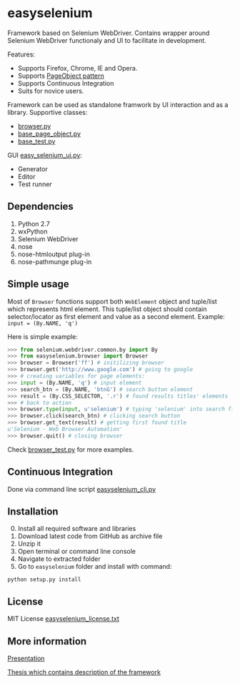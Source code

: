 easyselenium
============

Framework based on Selenium WebDriver. Contains wrapper around Selenium WebDriver functionaly and UI to facilitate in development.

Features:
* Supports Firefox, Chrome, IE and Opera.
* Supports [PageObject pattern](https://code.google.com/p/selenium/wiki/PageObjects)
* Supports Continuous Integration
* Suits for novice users.

Framework can be used as standalone framwork by UI interaction and as a library.
Supportive classes:
* [browser.py](/easyselenium/browser.py)
* [base_page_object.py](/easyselenium/base_page_object.py)
* [base_test.py](/easyselenium/base_test.py)

GUI [easy_selenium_ui.py](/easyselenium/scripts/easy_selenium_ui.py):
* Generator
* Editor
* Test runner

Dependencies
------------
1. Python 2.7
2. wxPython
3. Selenium WebDriver
4. nose
 1. nose-htmloutput plug-in
 2. nose-pathmunge plug-in

Simple usage
-----
Most of `Browser` functions support both `WebElement` object and tuple/list which represents html element. This tuple/list object should contain selector/locator as first element and value as a second element. Example: `input = (By.NAME, 'q')`

Here is simple example: 
```python
>>> from selenium.webdriver.common.by import By
>>> from easyselenium.browser import Browser
>>> browser = Browser('ff') # initilizing browser
>>> browser.get('http://www.google.com') # going to google
>>> # creating variables for page elements:
>>> input = (By.NAME, 'q') # input element
>>> search_btn = (By.NAME, 'btnG') # search button element
>>> result = (By.CSS_SELECTOR, '.r') # found results titles' elements
>>> # back to action
>>> browser.type(input, u'selenium') # typing 'selenium' into search field
>>> browser.click(search_btn) # clicking search button
>>> browser.get_text(result) # getting first found title
u'Selenium - Web Browser Automation'
>>> browser.quit() # closing browser
```

Check [browser_test.py](/easyselenium/test/browser_test.py) for more examples.

Continuous Integration
----------------------
Done via command line script [easyselenium_cli.py](/easyselenium/scripts/easy_selenium_cli.py)

Installation
------------
0. Install all required software and libraries
1. Download latest code from GitHub as archive file
2. Unzip it
3. Open terminal or command line console
4. Navigate to extracted folder
5. Go to `easyselenium` folder and install with command:
```shell
python setup.py install
```

License
-------
MIT License [easyselenium_license.txt](/easyselenium/licenses/easyselenium_license.txt)

More information
----------------
[Presentation](https://www.dropbox.com/s/4y877giru9qwx3b/present_Kirill_Strelkov.pdf?dl=0)

[Thesis which contains description of the framework](https://www.dropbox.com/s/l65o69wvzjf1bue/Kirill_Strelkov_073639_BAK.pdf?dl=0)
